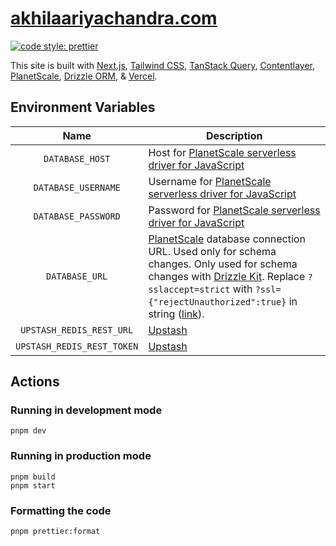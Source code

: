 # [akhilaariyachandra.com](https://akhilaariyachandra.com/)

[![code style: prettier](https://img.shields.io/badge/code_style-prettier-ff69b4.svg?style=flat-square)](https://github.com/prettier/prettier)

This site is built with [Next.js](https://nextjs.org/), [Tailwind CSS](https://tailwindcss.com/), [TanStack Query](https://tanstack.com/query/latest), [Contentlayer](https://www.contentlayer.dev), [PlanetScale](https://planetscale.com/), [Drizzle ORM](https://github.com/drizzle-team/drizzle-orm), & [Vercel](https://vercel.com/home).

## Environment Variables

|            Name            | Description                                                                                                                                                                                                                                                                                                                               |
| :------------------------: | ----------------------------------------------------------------------------------------------------------------------------------------------------------------------------------------------------------------------------------------------------------------------------------------------------------------------------------------- |
|      `DATABASE_HOST`       | Host for [PlanetScale serverless driver for JavaScript](https://planetscale.com/docs/tutorials/planetscale-serverless-driver)                                                                                                                                                                                                             |
|    `DATABASE_USERNAME`     | Username for [PlanetScale serverless driver for JavaScript](https://planetscale.com/docs/tutorials/planetscale-serverless-driver)                                                                                                                                                                                                         |
|    `DATABASE_PASSWORD`     | Password for [PlanetScale serverless driver for JavaScript](https://planetscale.com/docs/tutorials/planetscale-serverless-driver)                                                                                                                                                                                                         |
|       `DATABASE_URL`       | [PlanetScale](https://planetscale.com/) database connection URL. Used only for schema changes. Only used for schema changes with [Drizzle Kit](https://orm.drizzle.team/kit-docs/overview). Replace `?sslaccept=strict` with `?ssl={"rejectUnauthorized":true}` in string ([link](https://orm.drizzle.team/kit-docs/conf#push-and-pull)). |
|  `UPSTASH_REDIS_REST_URL`  | [Upstash](https://upstash.com/)                                                                                                                                                                                                                                                                                                           |
| `UPSTASH_REDIS_REST_TOKEN` | [Upstash](https://upstash.com/)                                                                                                                                                                                                                                                                                                           |

## Actions

### Running in development mode

```shell
pnpm dev
```

### Running in production mode

```shell
pnpm build
pnpm start
```

### Formatting the code

```shell
pnpm prettier:format
```
